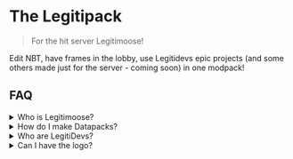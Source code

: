# The Legitipack
> For the hit server Legitimoose!

Edit NBT, have frames in the lobby, use Legitidevs epic projects (and some others made just for the server - coming soon) in one modpack!

## FAQ

<details>
<summary>Who is Legitimoose?</summary>

Legitimoose (the Moose) is a Minecraft YouTuber that made a Minecraft server for making Datapacks.

</details>


<details>
<summary>How do I make Datapacks?</summary>

Legitimoose's YouTube has many videos on making commands and datapacks, you can see his channel [here! (https://www.youtube.com/c/Legitimoose)](https://www.youtube.com/c/Legitimoose)

</details>


<details>
<summary>Who are LegitiDevs?</summary>

The Legitidevs are a team of people that make unofficial but cool stuff for the Legitimoose server! You can check them out [here, as well as see worlds online right now!](https://legitimoose.net)

</details>


<details>
<summary>Can I have the logo?</summary>

[Sure! (catbox.moe)](https://files.catbox.moe/idhq9b.png)

</details>


